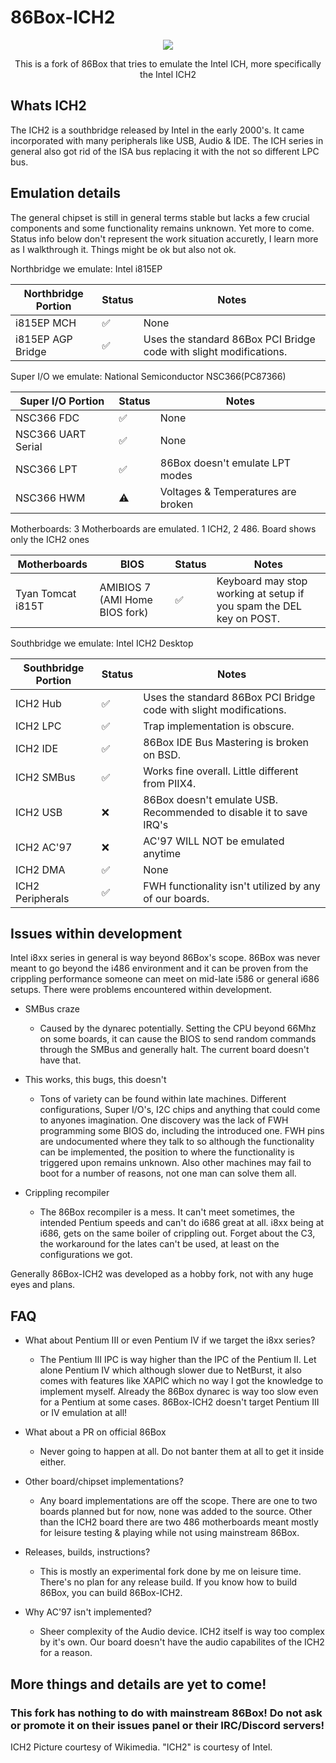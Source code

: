 <h1>86Box-ICH2</h1>


<p align="center"><img src="https://upload.wikimedia.org/wikipedia/commons/thumb/a/ab/Intel_ICH2.jpg/240px-Intel_ICH2.jpg"></p>

<p align="center">This is a fork of 86Box that tries to emulate the Intel ICH, more specifically the Intel ICH2</p>

<h2>Whats ICH2</h2>
The ICH2 is a southbridge released by Intel in the early 2000's. It came incorporated with many peripherals like USB, Audio & IDE. The ICH series in general also got rid of the ISA bus replacing it with the not so different LPC bus.

<h2>Emulation details</h2>
The general chipset is still in general terms stable but lacks a few crucial components and some functionality remains unknown. Yet more to come. Status info below don't represent the work situation accuretly, I learn more as I walkthrough it. Things might be ok but also not ok.

Northbridge we emulate: Intel i815EP

|Northbridge Portion|Status|Notes                                                             |
|-------------------|------|------------------------------------------------------------------|
|i815EP MCH         |✅   |None                                                              |
|i815EP AGP Bridge  |✅   |Uses the standard 86Box PCI Bridge code with slight modifications.|

Super I/O we emulate: National Semiconductor NSC366(PC87366)

|Super I/O Portion|Status|Notes                             |
|-----------------|------|----------------------------------|
|NSC366 FDC        |✅   |None                              |
|NSC366 UART Serial|✅   |None                              |
|NSC366 LPT        |✅   |86Box doesn't emulate LPT modes   |
|NSC366 HWM        |⚠️   |Voltages & Temperatures are broken|

Motherboards: 3 Motherboards are emulated. 1 ICH2, 2 486. Board shows only the ICH2 ones

|Motherboards     |BIOS                          |Status|Notes                                                             |
|-----------------|------------------------------|------|------------------------------------------------------------------|
|Tyan Tomcat i815T|AMIBIOS 7 (AMI Home BIOS fork)|✅   |Keyboard may stop working at setup if you spam the DEL key on POST.|

Southbridge we emulate: Intel ICH2 Desktop

|Southbridge Portion|Status|Notes                                                            |
|-------------------|------|-----------------------------------------------------------------|
|ICH2 Hub           |✅   |Uses the standard 86Box PCI Bridge code with slight modifications.|
|ICH2 LPC           |✅   |Trap implementation is obscure.                                   |
|ICH2 IDE           |✅   |86Box IDE Bus Mastering is broken on BSD.                         |
|ICH2 SMBus         |✅   |Works fine overall. Little different from PIIX4.                  |
|ICH2 USB           |❌   |86Box doesn't emulate USB. Recommended to disable it to save IRQ's|
|ICH2 AC'97         |❌   |AC'97 WILL NOT be emulated anytime                                |
|ICH2 DMA           |✅   |None                                                              |
|ICH2 Peripherals   |✅   |FWH functionality isn't utilized by any of our boards.            |

<h2>Issues within development</h2>
Intel i8xx series in general is way beyond 86Box's scope. 86Box was never meant to go beyond the i486 environment and it can be proven from the crippling performance someone can meet on mid-late i586 or general i686 setups. There were problems encountered within development.

* SMBus craze
    - Caused by the dynarec potentially. Setting the CPU beyond 66Mhz on some boards, it can cause the BIOS to send random commands through the SMBus and generally halt. The current board doesn't have that.

* This works, this bugs, this doesn't
    - Tons of variety can be found within late machines. Different configurations, Super I/O's, I2C chips and anything that could come to anyones imagination. One discovery was the lack of FWH programming some BIOS do, including the introduced one. FWH pins are undocumented where they talk to so although the functionality can be implemented, the position to where the functionality is triggered upon remains unknown. Also other machines may fail to boot for a number of reasons, not one man can solve them all.

* Crippling recompiler
    - The 86Box recompiler is a mess. It can't meet sometimes, the intended Pentium speeds and can't do i686 great at all. i8xx being at i686, gets on the same boiler of crippling out. Forget about the C3, the workaround for the lates can't be used, at least on the configurations we got.

Generally 86Box-ICH2 was developed as a hobby fork, not with any huge eyes and plans.

<h2>FAQ</h2>

* What about Pentium III or even Pentium IV if we target the i8xx series?
    - The Pentium III IPC is way higher than the IPC of the Pentium II. Let alone Pentium IV which although slower due to NetBurst, it also comes with features like XAPIC which no way I got the knowledge to implement myself. Already the 86Box dynarec is way too slow even for a Pentium at some cases. 86Box-ICH2 doesn't target Pentium III or IV emulation at all!

* What about a PR on official 86Box
    - Never going to happen at all. Do not banter them at all to get it inside either.

* Other board/chipset implementations?
    - Any board implementations are off the scope. There are one to two boards planned but for now, none was added to the source. Other than the ICH2 board there are two 486 motherboards meant mostly for leisure testing & playing while not using mainstream 86Box.

* Releases, builds, instructions?
    - This is mostly an experimental fork done by me on leisure time. There's no plan for any release build. If you know how to build 86Box, you can build 86Box-ICH2.

* Why AC'97 isn't implemented?
    - Sheer complexity of the Audio device. ICH2 itself is way too complex by it's own. Our board doesn't have the audio capabilites of the ICH2 for a reason.

<h2>More things and details are yet to come!</h2>
<h3>This fork has nothing to do with mainstream 86Box! Do not ask or promote it on their issues panel or their IRC/Discord servers!</h3>
ICH2 Picture courtesy of Wikimedia. "ICH2" is courtesy of Intel.